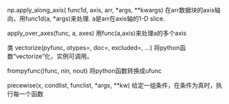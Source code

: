 np.apply\_along\_axis\( func1d, axis, arr,  \*args, \*\*kwargs\) 在arr数据块的axis轴向，用func1d\(a, \*args\)来处理. a是arr在axis轴的1-D slice.

apply\_over\_axes\(func, a,  axes\)  用func\(a,axis\)来处理a的多个axis

类 vectorize\(pyfunc, otypes=, doc=, excluded=, ...\)  将python函数“vectorize”化，实例可调用。

frompyfunc\(\)func, nin, nout\)     将python函数转换成ufunc

piecewise\(x, condlist, funclist, \*args, \*\*kw\) 给定一组条件，在条件为真时，执行每一个函数

